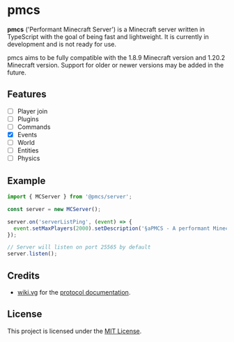 # pmcs

**pmcs** ('Performant Minecraft Server') is a Minecraft server written in TypeScript with the goal of being fast and lightweight. It is currently in development and is not ready for use.

pmcs aims to be fully compatible with the 1.8.9 Minecraft version and 1.20.2 Minecraft version. Support for older or newer versions may be added in the future.

## Features

- [ ] Player join
- [ ] Plugins
- [ ] Commands
- [x] Events
- [ ] World
- [ ] Entities
- [ ] Physics

## Example

```js
import { MCServer } from '@pmcs/server';

const server = new MCServer();

server.on('serverListPing', (event) => {
  event.setMaxPlayers(2000).setDescription('§aPMCS - A performant Minecraft server');
});

// Server will listen on port 25565 by default
server.listen();
```

## Credits

- [wiki.vg](https://wiki.vg) for the [protocol documentation](https://wiki.vg/Protocol).

## License

This project is licensed under the [MIT License](LICENSE).
